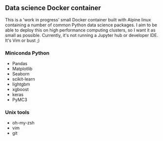 ## Data science Docker container

This is a 'work in progress' small Docker container built with Alpine linux containing a number of common Python data science packages. I aim to be able to deploy this on high performance computing clusters, so I want it as small as possible. Currently, it's not running a Jupyter hub or developer IDE. It's Vim or bust ;) 

### Miniconda Python
* Pandas
* Matplotlib
* Seaborn
* scikit-learn 
* lightgbm 
* xgboost 
* keras
* PyMC3

### Unix tools
* oh-my-zsh
* vim
* git

